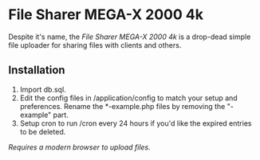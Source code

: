 # File Sharer MEGA-X 2000 4k

Despite it's name, the _File Sharer MEGA-X 2000 4k_ is a drop-dead simple file uploader for sharing files with clients and others.

## Installation

1. Import db.sql.
2. Edit the config files in /application/config to match your setup and preferences. Rename the *-example.php files by removing the "-example" part.
3. Setup cron to run /cron every 24 hours if you'd like the expired entries to be deleted.

_Requires a modern browser to upload files._